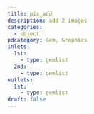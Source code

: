 ```yaml
---
title: pix_add
description: add 2 images
categories:
  - object
pdcategory: Gem, Graphics
inlets:
  1st:
    - type: gemlist
  2nd:
    - type: gemlist
outlets:
  1st:
    - type: gemlist
draft: false
---
```

